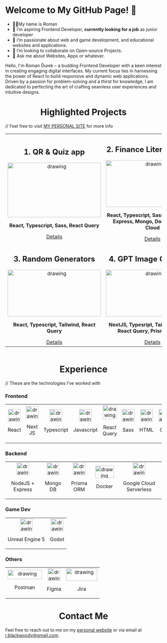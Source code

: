 # Welcome to My GitHub Page! 👋

- 👨‍💼My name is Roman
- 🔭 I’m aspiring Frontend Developer, **currently looking for a job** as junior developer
- 🌱 I’m passionate about web and game development, and educational websites and applications.
- 👯 I’m looking to collaborate on Open-source Projects.
- 💬 Ask me about Websites, Apps or whatever.

Hello, I'm Roman Ďurek – a budding Frontend Developer with a keen interest in creating engaging digital interfaces. My current focus lies in harnessing the power of React to build responsive and dynamic web applications. Driven by a passion for problem-solving and a thirst for knowledge, I am dedicated to perfecting the art of crafting seamless user experiences and intuitive designs.

<h1 align="center">Highlighted Projects</h1>

// Feel free to visit <a href="https://code.bwrd.eu">MY PERSONAL SITE</a> for more info

<table>
<tr>
<td align="center" width="50%">
<div >
    <h2>1. QR & Quiz app</h2>
     <img src="https://code.bwrd.eu/assets/quizImg2-e277cd9b.png" alt="drawing" width="300" height="175" />
     <p style="font-weight: bold; font-size: 16px; max-width: 300px">React, Typescript, Sass, React Query</P>
     <a href="https://code.bwrd.eu/projects/web/quiz-app">Details</a>
</div>
</td>
<td align="center" width="50%">
<div align="center">
    <h2>2. Finance Literacy Game</h2>
     <img src="https://code.bwrd.eu/assets/financeLiteracyImg4-8f029c86.png" alt="drawing" width="300" height="150" />
    <p style="font-weight: bold; font-size: 16px; max-width: 300px">React, Typescript, Sass, React Query, Express, Mongo, Docker, Google Cloud</p>
    <a href="https://code.bwrd.eu/projects/web/finance-literacy">Details</a>
</div>
</td>
</tr>

<tr align="center">
<td align="center" width="50%">
<div align="center" > 
    <h2>3. Random Generators</h2>
     <img src="https://code.bwrd.eu/assets/generatorsImg3-8a1fa3a6.png" alt="drawing" width="300" height="150" />
    <p style="font-weight: bold; font-size: 16px; max-width: 300px">React, Typescript, Tailwind, React Query</P>
   <a href="https://code.bwrd.eu/projects/web/generators">Details</a>
</div>
</td>
<td width="50%">
<div>    
    <h2>4. GPT Image Generator</h2>
     <img src="https://code.bwrd.eu/assets/gptImg2-fe797d30.png" alt="drawing" width="300" height="150" />
    <p style="font-weight: bold; font-size: 16px; max-width: 300px">NextJS, Typesript, Tailwind, Mongo, React Query, Prisma, Docker</P>
    <a href="https://code.bwrd.eu/projects/web/gpt">Details</a>
</div>
</td>
</tr>
</table>

<section  style="display: flex; flex-wrap: wrap; gap: 1rem">

</section>

<h1 align="center">Experience</h1>

// These are the technologies I've worked with

### Frontend

<table >
<tr >
    <td align="center"> 
        <div style="text-align: center; flex: 1">
            <img  src="https://upload.wikimedia.org/wikipedia/commons/a/a7/React-icon.svg" alt="drawing" width="40" height="40" />
            <p>React</p>
        </div>
    </td>
    <td align="center">
 <div style="text-align: center; flex: 1">
        <img  src="https://cdn.icon-icons.com/icons2/2148/PNG/512/nextjs_icon_132160.png" alt="drawing" width="40" height="40" />
        <p>Next JS</p>
    </div>
    </td>
     <td align="center">
    <div style="text-align: center; flex: 1" >
        <img  src="https://upload.wikimedia.org/wikipedia/commons/4/4c/Typescript_logo_2020.svg" alt="drawing" width="40" height="40" />
        <p>Typescript</p>
    </div>
    </td>
     <td align="center">
    <div style="text-align: center; flex: 1" >
        <img  src="https://upload.wikimedia.org/wikipedia/commons/6/6a/JavaScript-logo.png" alt="drawing" width="40" height="40" />
        <p>Javascript</p>
    </div>
    </td>
     <td align="center">
      <div style="text-align: center; flex: 1" >
        <img  src="https://seeklogo.com/images/R/react-query-logo-1340EA4CE9-seeklogo.com.png" alt="drawing" width="45 height="40" />
        <p>React Query</p>
    </div>
    </td>
     <td align="center">
    <div style="text-align: center; flex: 1" >
        <img style="min-height: 40px" src="https://upload.wikimedia.org/wikipedia/commons/9/96/Sass_Logo_Color.svg" alt="drawing" width="40 height="40" />
         <p>Sass</p>
     </div>
    </td>
     <td align="center">
    <div style="text-align: center; flex: 1" >
        <img style="min-height: 40px" src="https://upload.wikimedia.org/wikipedia/commons/6/61/HTML5_logo_and_wordmark.svg" alt="drawing" width="40 height="40" />
         <p>HTML</p>
     </div>
    </td>
    <td align="center">
    <div style="text-align: center; flex: 1" >
        <img style="max-height: 40px" src="https://upload.wikimedia.org/wikipedia/commons/d/d5/CSS3_logo_and_wordmark.svg" alt="drawing" width="40 height="40" />
         <p>CSS</p>
     </div>
    </td>
    <td align="center">
    <div style="text-align: center; flex: 1" >
        <img style="min-height: 40px" src="https://upload.wikimedia.org/wikipedia/commons/d/d5/Tailwind_CSS_Logo.svg" alt="drawing" width="40 height="40" />
         <p>Tailwind</p>
     </div>
    </td>
</tr>
</table>

### Backend

<table >
<tr >
    <td align="center"> 
        <div style="text-align: center">
        <img src="https://upload.wikimedia.org/wikipedia/commons/d/d9/Node.js_logo.svg" alt="drawing" width="40" height="40" />
        <p>NodeJS + Express</p>
    </div>
    </td>
    <td align="center">
   <div style="text-align: center">
        <img src="https://upload.wikimedia.org/wikipedia/commons/thumb/f/f9/Antu_mongodb.svg/768px-Antu_mongodb.svg.png" alt="drawing" width="40" height="40" />
        <p>Mongo DB</p>
    </div>
    </td>
     <td align="center">
   <div style="text-align: center" >
        <img src="https://cdn.worldvectorlogo.com/logos/prisma-4.svg" alt="drawing" width="40" height="40" />
        <p>Prisma ORM</p>
    </div>
    </td>
     <td align="center">
    <div style="text-align: center" >
        <img src="https://upload.wikimedia.org/wikipedia/commons/e/ea/Docker_%28container_engine%29_logo_%28cropped%29.png" alt="drawing" width="60" height="40" />
        <p>Docker</p>
    </div>
    </td>
     <td align="center">
      <div style="text-align: center" >
        <img src="https://upload.wikimedia.org/wikipedia/commons/c/ce/Google_cloud.png" alt="drawing" width="40" height="40" />
        <p>Google Cloud Serverless</p>
    </div>
    </td>
</tr>
</table>

### Game Dev

<table >
<tr >
    <td align="center"> 
       <div style="text-align: center">
        <img src="https://upload.wikimedia.org/wikipedia/commons/d/da/Unreal_Engine_Logo.svg" alt="drawing" width="40" height="40" />
        <p>Unreal Engine 5</p>
    </div>
    </td>
    <td align="center">
   <div style="text-align: center">
        <img src="https://upload.wikimedia.org/wikipedia/commons/6/6a/Godot_icon.svg" alt="drawing" width="40" height="40" />
        <p>Godot</p>
    </div>
    </td>
</tr>
</table>

### Others

<table >
<tr >
    <td align="center"> 
       <div style="text-align: center">
        <img src="https://upload.wikimedia.org/wikipedia/commons/c/c2/Postman_%28software%29.png" alt="drawing" width="110" height="30" />
        <p>Postman</p>
    </div>
    </td>
    <td align="center">
   <div style="text-align: center">
        <img src="https://upload.wikimedia.org/wikipedia/commons/3/33/Figma-logo.svg" alt="drawing" width="40" height="40" />
        <p>Figma</p>
    </div>
    </td>
     <td align="center">
  <div style="text-align: center">
        <img src="https://upload.wikimedia.org/wikipedia/commons/8/82/Jira_%28Software%29_logo.svg" alt="drawing" width="100" height="40" />
        <p>Jira</p>
    </div>
    </td>
</tr>
</table>

<h1 align="center">Contact Me</h1>

Feel free to reach out to me on my [personal website](https://code.bwrd.eu) or via email at [r.blackwoody@gmail.com](r.blackwoody@gmail.com).
